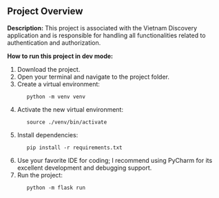 ## Project Overview

**Description:**
This project is associated with the Vietnam Discovery application and is responsible for handling all functionalities related to authentication and authorization.

**How to run this project in dev mode:**

1. Download the project.
2. Open your terminal and navigate to the project folder.
3. Create a virtual environment:
    ```shell
       python -m venv venv
    ```
4. Activate the new virtual environment:
    ```shell
       source ./venv/bin/activate
    ```
5. Install dependencies:
    ```shell
       pip install -r requirements.txt
    ```
6. Use your favorite IDE for coding; I recommend using PyCharm for its excellent development and debugging support.
7. Run the project:
    ```shell
       python -m flask run
    ```